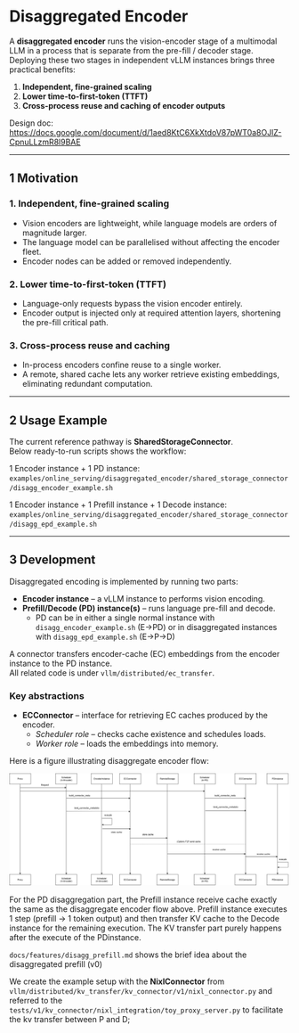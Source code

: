 # Disaggregated Encoder

A **disaggregated encoder** runs the vision-encoder stage of a multimodal LLM in a process that is separate from the pre-fill / decoder stage. Deploying these two stages in independent vLLM instances brings three practical benefits:

1. **Independent, fine-grained scaling**  
2. **Lower time-to-first-token (TTFT)**  
3. **Cross-process reuse and caching of encoder outputs**

Design doc: <https://docs.google.com/document/d/1aed8KtC6XkXtdoV87pWT0a8OJlZ-CpnuLLzmR8l9BAE>

---

## 1  Motivation

### 1. Independent, fine-grained scaling

* Vision encoders are lightweight, while language models are orders of magnitude larger.  
* The language model can be parallelised without affecting the encoder fleet.  
* Encoder nodes can be added or removed independently.

### 2. Lower time-to-first-token (TTFT)

* Language-only requests bypass the vision encoder entirely.  
* Encoder output is injected only at required attention layers, shortening the pre-fill critical path.

### 3. Cross-process reuse and caching

* In-process encoders confine reuse to a single worker.  
* A remote, shared cache lets any worker retrieve existing embeddings, eliminating redundant computation.

---

## 2  Usage Example

The current reference pathway is **SharedStorageConnector**.  
Below ready-to-run scripts shows the workflow:

1 Encoder instance + 1 PD instance:
`examples/online_serving/disaggregated_encoder/shared_storage_connector/disagg_encoder_example.sh`

1 Encoder instance + 1 Prefill instance + 1 Decode instance:
`examples/online_serving/disaggregated_encoder/shared_storage_connector/disagg_epd_example.sh`

---

## 3  Development

Disaggregated encoding is implemented by running two parts:

* **Encoder instance** – a vLLM instance to performs vision encoding.  
* **Prefill/Decode (PD) instance(s)** – runs language pre-fill and decode.
    * PD can be in either a single normal instance with `disagg_encoder_example.sh` (E->PD) or in disaggregated instances with `disagg_epd_example.sh` (E->P->D)

A connector transfers encoder-cache (EC) embeddings from the encoder instance to the PD instance.  
All related code is under `vllm/distributed/ec_transfer`.

### Key abstractions

* **ECConnector** – interface for retrieving EC caches produced by the encoder.  
    * *Scheduler role* – checks cache existence and schedules loads.  
    * *Worker role* – loads the embeddings into memory.

Here is a figure illustrating disaggregate encoder flow:

![Disaggregated Encoder Flow](../assets/features/disagg_encoder/disagg_encoder_flow.png)

For the PD disaggregation part, the Prefill instance receive cache exactly the same as the disaggregate encoder flow above. Prefill instance executes 1 step (prefill -> 1 token output) and then transfer KV cache to the Decode instance for the remaining execution. The KV transfer part purely happens after the execute of the PDinstance.

`docs/features/disagg_prefill.md` shows the brief idea about the disaggregated prefill (v0)

We create the example setup with the **NixlConnector** from `vllm/distributed/kv_transfer/kv_connector/v1/nixl_connector.py` and referred to the `tests/v1/kv_connector/nixl_integration/toy_proxy_server.py` to facilitate the kv transfer between P and D;

